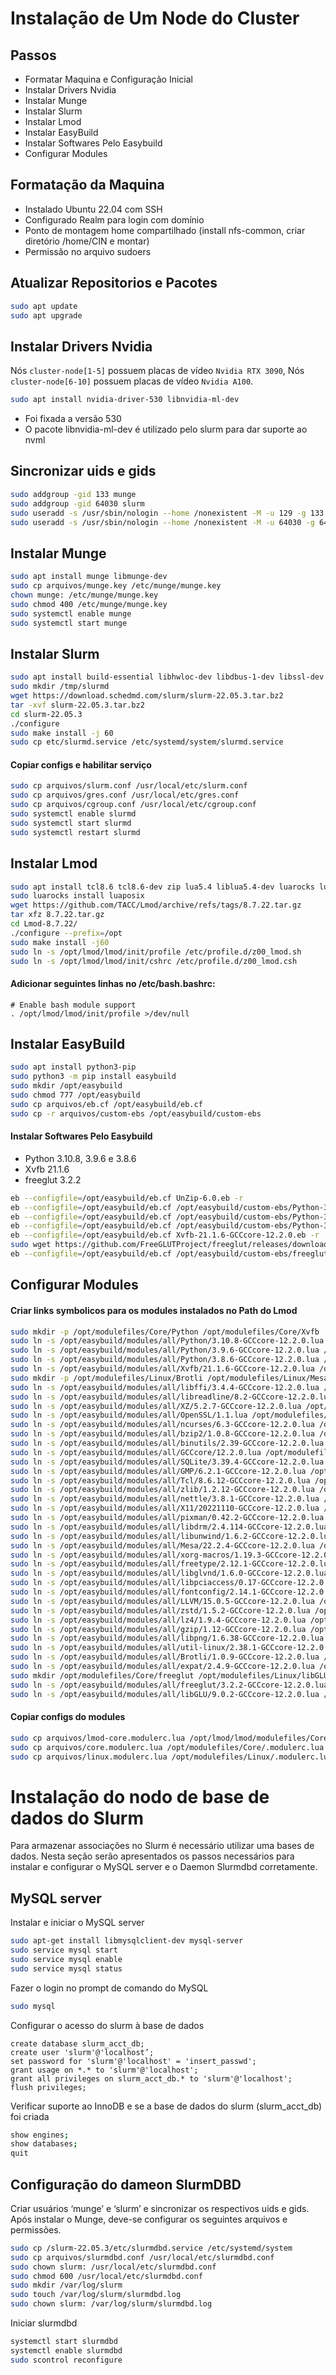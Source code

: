 # Instalação de Um Node do Cluster
## Passos
- Formatar Maquina e Configuração Inicial
- Instalar Drivers Nvidia
- Instalar Munge
- Instalar Slurm
- Instalar Lmod
- Instalar EasyBuild
- Instalar Softwares Pelo Easybuild
- Configurar Modules


## Formatação da Maquina

- Instalado Ubuntu 22.04 com SSH
- Configurado Realm para login com domínio
- Ponto de montagem home compartilhado (install nfs-common, criar diretório /home/CIN e montar)
- Permissão no arquivo sudoers

## Atualizar Repositorios e Pacotes

```bash
sudo apt update
sudo apt upgrade
```

## Instalar Drivers Nvidia
Nós `cluster-node[1-5]` possuem placas de vídeo `Nvidia RTX 3090`, Nós `cluster-node[6-10]` possuem placas de vídeo `Nvidia A100`.
```bash
sudo apt install nvidia-driver-530 libnvidia-ml-dev
```
- Foi fixada a versão 530
- O pacote libnvidia-ml-dev é utilizado pelo slurm para dar suporte ao nvml

## Sincronizar uids e gids
```bash
sudo addgroup -gid 133 munge
sudo addgroup -gid 64030 slurm
sudo useradd -s /usr/sbin/nologin --home /nonexistent -M -u 129 -g 133 munge
sudo useradd -s /usr/sbin/nologin --home /nonexistent -M -u 64030 -g 64030 slurm
```

## Instalar Munge
```bash
sudo apt install munge libmunge-dev
sudo cp arquivos/munge.key /etc/munge/munge.key
chown munge: /etc/munge/munge.key
sudo chmod 400 /etc/munge/munge.key
sudo systemctl enable munge
sudo systemctl start munge
```

## Instalar Slurm
```bash
sudo apt install build-essential libhwloc-dev libdbus-1-dev libssl-dev libibverbs-dev
sudo mkdir /tmp/slurmd
wget https://download.schedmd.com/slurm/slurm-22.05.3.tar.bz2
tar -xvf slurm-22.05.3.tar.bz2
cd slurm-22.05.3
./configure
sudo make install -j 60
sudo cp etc/slurmd.service /etc/systemd/system/slurmd.service
```
#### Copiar configs e habilitar serviço
```bash
sudo cp arquivos/slurm.conf /usr/local/etc/slurm.conf
sudo cp arquivos/gres.conf /usr/local/etc/gres.conf
sudo cp arquivos/cgroup.conf /usr/local/etc/cgroup.conf
sudo systemctl enable slurmd
sudo systemctl start slurmd
sudo systemctl restart slurmd
```

## Instalar Lmod
```bash
sudo apt install tcl8.6 tcl8.6-dev zip lua5.4 liblua5.4-dev luarocks lua-filesystem
sudo luarocks install luaposix
wget https://github.com/TACC/Lmod/archive/refs/tags/8.7.22.tar.gz
tar xfz 8.7.22.tar.gz
cd Lmod-8.7.22/
./configure --prefix=/opt
sudo make install -j60
sudo ln -s /opt/lmod/lmod/init/profile /etc/profile.d/z00_lmod.sh
sudo ln -s /opt/lmod/lmod/init/cshrc /etc/profile.d/z00_lmod.csh
```

#### Adicionar seguintes linhas no /etc/bash.bashrc:
```text
# Enable bash module support
. /opt/lmod/lmod/init/profile >/dev/null
```

## Instalar EasyBuild
```bash
sudo apt install python3-pip
sudo python3 -m pip install easybuild
sudo mkdir /opt/easybuild
sudo chmod 777 /opt/easybuild
sudo cp arquivos/eb.cf /opt/easybuild/eb.cf
sudo cp -r arquivos/custom-ebs /opt/easybuild/custom-ebs
```
#### Instalar Softwares Pelo Easybuild
- Python 3.10.8, 3.9.6 e 3.8.6
- Xvfb 21.1.6
- freeglut 3.2.2
```bash
eb --configfile=/opt/easybuild/eb.cf UnZip-6.0.eb -r
eb --configfile=/opt/easybuild/eb.cf /opt/easybuild/custom-ebs/Python-3.10.8-GCCcore-12.2.0.eb -r
eb --configfile=/opt/easybuild/eb.cf /opt/easybuild/custom-ebs/Python-3.9.6-GCCcore-12.2.0.eb -r
eb --configfile=/opt/easybuild/eb.cf /opt/easybuild/custom-ebs/Python-3.8.6-GCCcore-12.2.0.eb -r
eb --configfile=/opt/easybuild/eb.cf Xvfb-21.1.6-GCCcore-12.2.0.eb -r
sudo wget https://github.com/FreeGLUTProject/freeglut/releases/download/v3.2.2/freeglut-3.2.2.tar.gz -P /opt/easybuild/custom-ebs
eb --configfile=/opt/easybuild/eb.cf /opt/easybuild/custom-ebs/freeglut-3.2.2-GCCcore-12.2.0.eb -r
```

## Configurar Modules
#### Criar links symbolicos para os modules instalados no Path do Lmod
```bash
sudo mkdir -p /opt/modulefiles/Core/Python /opt/modulefiles/Core/Xvfb
sudo ln -s /opt/easybuild/modules/all/Python/3.10.8-GCCcore-12.2.0.lua /opt/modulefiles/Core/Python/
sudo ln -s /opt/easybuild/modules/all/Python/3.9.6-GCCcore-12.2.0.lua /opt/modulefiles/Core/Python/
sudo ln -s /opt/easybuild/modules/all/Python/3.8.6-GCCcore-12.2.0.lua /opt/modulefiles/Core/Python/
sudo ln -s /opt/easybuild/modules/all/Xvfb/21.1.6-GCCcore-12.2.0.lua /opt/modulefiles/Core/Xvfb/
sudo mkdir -p /opt/modulefiles/Linux/Brotli /opt/modulefiles/Linux/Mesa /opt/modulefiles/Linux/X11 /opt/modulefiles/Linux/expat /opt/modulefiles/Linux/libdrm /opt/modulefiles/Linux/libpng /opt/modulefiles/Linux/ncurses /opt/modulefiles/Linux/xorg-macros /opt/modulefiles/Linux/GCCcore /opt/modulefiles/Linux/OpenSSL /opt/modulefiles/Linux/XZ /opt/modulefiles/Linux/fontconfig /opt/modulefiles/Linux/libffi /opt/modulefiles/Linux/libreadline /opt/modulefiles/Linux/nettle /opt/modulefiles/Linux/zlib /opt/modulefiles/Linux/GMP /opt/modulefiles/Linux/SQLite /opt/modulefiles/Linux/binutils /opt/modulefiles/Linux/freetype /opt/modulefiles/Linux/libglvnd /opt/modulefiles/Linux/libunwind /opt/modulefiles/Linux/pixman /opt/modulefiles/Linux/zstd /opt/modulefiles/Linux/LLVM /opt/modulefiles/Linux/Tcl /opt/modulefiles/Linux/bzip2 /opt/modulefiles/Linux/gzip /opt/modulefiles/Linux/libpciaccess /opt/modulefiles/Linux/lz4 /opt/modulefiles/Linux/util-linux
sudo ln -s /opt/easybuild/modules/all/libffi/3.4.4-GCCcore-12.2.0.lua /opt/modulefiles/Linux/libffi/
sudo ln -s /opt/easybuild/modules/all/libreadline/8.2-GCCcore-12.2.0.lua /opt/modulefiles/Linux/libreadline/
sudo ln -s /opt/easybuild/modules/all/XZ/5.2.7-GCCcore-12.2.0.lua /opt/modulefiles/Linux/XZ/
sudo ln -s /opt/easybuild/modules/all/OpenSSL/1.1.lua /opt/modulefiles/Linux/OpenSSL/
sudo ln -s /opt/easybuild/modules/all/ncurses/6.3-GCCcore-12.2.0.lua /opt/modulefiles/Linux/ncurses/
sudo ln -s /opt/easybuild/modules/all/bzip2/1.0.8-GCCcore-12.2.0.lua /opt/modulefiles/Linux/bzip2/
sudo ln -s /opt/easybuild/modules/all/binutils/2.39-GCCcore-12.2.0.lua /opt/modulefiles/Linux/binutils/
sudo ln -s /opt/easybuild/modules/all/GCCcore/12.2.0.lua /opt/modulefiles/Linux/GCCcore/
sudo ln -s /opt/easybuild/modules/all/SQLite/3.39.4-GCCcore-12.2.0.lua /opt/modulefiles/Linux/SQLite/
sudo ln -s /opt/easybuild/modules/all/GMP/6.2.1-GCCcore-12.2.0.lua /opt/modulefiles/Linux/GMP/
sudo ln -s /opt/easybuild/modules/all/Tcl/8.6.12-GCCcore-12.2.0.lua /opt/modulefiles/Linux/Tcl/
sudo ln -s /opt/easybuild/modules/all/zlib/1.2.12-GCCcore-12.2.0.lua /opt/modulefiles/Linux/zlib/
sudo ln -s /opt/easybuild/modules/all/nettle/3.8.1-GCCcore-12.2.0.lua /opt/modulefiles/Linux/nettle/
sudo ln -s /opt/easybuild/modules/all/X11/20221110-GCCcore-12.2.0.lua /opt/modulefiles/Linux/X11/
sudo ln -s /opt/easybuild/modules/all/pixman/0.42.2-GCCcore-12.2.0.lua /opt/modulefiles/Linux/pixman/
sudo ln -s /opt/easybuild/modules/all/libdrm/2.4.114-GCCcore-12.2.0.lua /opt/modulefiles/Linux/libdrm/
sudo ln -s /opt/easybuild/modules/all/libunwind/1.6.2-GCCcore-12.2.0.lua /opt/modulefiles/Linux/libunwind/
sudo ln -s /opt/easybuild/modules/all/Mesa/22.2.4-GCCcore-12.2.0.lua /opt/modulefiles/Linux/Mesa/
sudo ln -s /opt/easybuild/modules/all/xorg-macros/1.19.3-GCCcore-12.2.0.lua /opt/modulefiles/Linux/xorg-macros/
sudo ln -s /opt/easybuild/modules/all/freetype/2.12.1-GCCcore-12.2.0.lua /opt/modulefiles/Linux/freetype/
sudo ln -s /opt/easybuild/modules/all/libglvnd/1.6.0-GCCcore-12.2.0.lua /opt/modulefiles/Linux/libglvnd/
sudo ln -s /opt/easybuild/modules/all/libpciaccess/0.17-GCCcore-12.2.0.lua /opt/modulefiles/Linux/libpciaccess/
sudo ln -s /opt/easybuild/modules/all/fontconfig/2.14.1-GCCcore-12.2.0.lua /opt/modulefiles/Linux/fontconfig/
sudo ln -s /opt/easybuild/modules/all/LLVM/15.0.5-GCCcore-12.2.0.lua /opt/modulefiles/Linux/LLVM/
sudo ln -s /opt/easybuild/modules/all/zstd/1.5.2-GCCcore-12.2.0.lua /opt/modulefiles/Linux/zstd/
sudo ln -s /opt/easybuild/modules/all/lz4/1.9.4-GCCcore-12.2.0.lua /opt/modulefiles/Linux/lz4/
sudo ln -s /opt/easybuild/modules/all/gzip/1.12-GCCcore-12.2.0.lua /opt/modulefiles/Linux/gzip/
sudo ln -s /opt/easybuild/modules/all/libpng/1.6.38-GCCcore-12.2.0.lua /opt/modulefiles/Linux/libpng/
sudo ln -s /opt/easybuild/modules/all/util-linux/2.38.1-GCCcore-12.2.0.lua /opt/modulefiles/Linux/util-linux/
sudo ln -s /opt/easybuild/modules/all/Brotli/1.0.9-GCCcore-12.2.0.lua /opt/modulefiles/Linux/Brotli/
sudo ln -s /opt/easybuild/modules/all/expat/2.4.9-GCCcore-12.2.0.lua /opt/modulefiles/Linux/expat/
sudo mkdir /opt/modulefiles/Core/freeglut /opt/modulefiles/Linux/libGLU
sudo ln -s /opt/easybuild/modules/all/freeglut/3.2.2-GCCcore-12.2.0.lua /opt/modulefiles/Core/freeglut/
sudo ln -s /opt/easybuild/modules/all/libGLU/9.0.2-GCCcore-12.2.0.lua /opt/modulefiles/Linux/libGLU/
```
#### Copiar configs do modules
```bash
sudo cp arquivos/lmod-core.modulerc.lua /opt/lmod/lmod/modulefiles/Core/.modulerc.lua
sudo cp arquivos/core.modulerc.lua /opt/modulefiles/Core/.modulerc.lua
sudo cp arquivos/linux.modulerc.lua /opt/modulefiles/Linux/.modulerc.lua
```

# Instalação do nodo de base de dados do Slurm
Para armazenar associações no Slurm é necessário utilizar uma bases de dados. Nesta seção serão apresentados os passos necessários para instalar e configurar o MySQL server e o Daemon Slurmdbd corretamente.

## MySQL server 

Instalar e iniciar o MySQL server

```bash
sudo apt-get install libmysqlclient-dev mysql-server
sudo service mysql start
sudo service mysql enable
sudo service mysql status
```

Fazer o login no prompt de comando do MySQL

```bash
sudo mysql
```

Configurar o acesso do slurm à base de dados

```
create database slurm_acct_db;
create user 'slurm'@'localhost’;
set password for 'slurm'@'localhost' = 'insert_passwd';
grant usage on *.* to 'slurm'@'localhost';
grant all privileges on slurm_acct_db.* to 'slurm'@'localhost';
flush privileges;
```

Verificar suporte ao InnoDB e se a base de dados do slurm (slurm_acct_db) foi criada

```bash
show engines;
show databases;
quit
```

## Configuração do dameon SlurmDBD 

Criar usuários ‘munge’ e ‘slurm’ e sincronizar os respectivos uids e gids. Após instalar o Munge, deve-se configurar os seguintes arquivos e permissões.

```bash
sudo cp /slurm-22.05.3/etc/slurmdbd.service /etc/systemd/system
sudo cp arquivos/slurmdbd.conf /usr/local/etc/slurmdbd.conf
sudo chown slurm: /usr/local/etc/slurmdbd.conf
sudo chmod 600 /usr/local/etc/slurmdbd.conf
sudo mkdir /var/log/slurm
sudo touch /var/log/slurm/slurmdbd.log
sudo chown slurm: /var/log/slurm/slurmdbd.log
```

Iniciar slurmdbd
```bash
systemctl start slurmdbd
systemctl enable slurmdbd
sudo scontrol reconfigure
```

